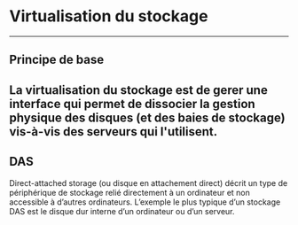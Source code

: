 # Virtualisation du stockage
---

## Principe de base

La virtualisation du stockage est de gerer une interface qui permet de dissocier la gestion physique des disques (et des baies de stockage) vis-à-vis des serveurs qui l'utilisent.
---

## DAS
Direct-attached storage (ou disque en attachement direct) décrit un type de périphérique de stockage relié directement à un ordinateur et non accessible à d’autres ordinateurs. L’exemple le plus typique d’un stockage DAS est le disque dur interne d’un ordinateur ou d’un serveur.
